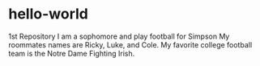 # hello-world
1st Repository 
I am a sophomore and play football for Simpson 
My roommates names are Ricky, Luke, and Cole.
My favorite college football team is the Notre Dame Fighting Irish.  
